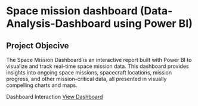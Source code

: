 # Space mission dashboard (Data-Analysis-Dashboard using Power BI)
## Project Objecive
The Space Mission Dashboard is an interactive report built with Power BI to visualize and track real-time space mission data. This dashboard provides insights into ongoing space missions, spacecraft locations, mission progress, and other mission-critical data, all presented in visually compelling charts and maps.

Dashboard Interaction <a href="https://github.com/Prernaahire1604/Data-Analysis-Dashboard/blob/main/Space%20Mission%20Dashboard.png"> View Dashboard</a>

